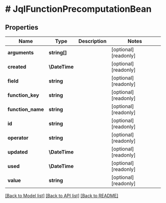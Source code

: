 # # JqlFunctionPrecomputationBean

## Properties

Name | Type | Description | Notes
------------ | ------------- | ------------- | -------------
**arguments** | **string[]** |  | [optional] [readonly]
**created** | **\DateTime** |  | [optional] [readonly]
**field** | **string** |  | [optional] [readonly]
**function_key** | **string** |  | [optional] [readonly]
**function_name** | **string** |  | [optional] [readonly]
**id** | **string** |  | [optional] [readonly]
**operator** | **string** |  | [optional] [readonly]
**updated** | **\DateTime** |  | [optional] [readonly]
**used** | **\DateTime** |  | [optional] [readonly]
**value** | **string** |  | [optional] [readonly]

[[Back to Model list]](../../README.md#models) [[Back to API list]](../../README.md#endpoints) [[Back to README]](../../README.md)
